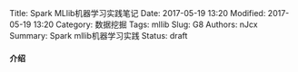 Title: Spark MLlib机器学习实践笔记
Date: 2017-05-19 13:20
Modified: 2017-05-19 13:20
Category: 数据挖掘
Tags: mllib
Slug: G8
Authors: nJcx
Summary: Spark mllib机器学习实践
Status: draft
#### 介绍


